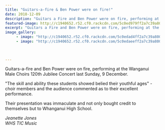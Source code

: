 ```yaml
---
title: "Guitars-a-fire & Ben Power were on fire!"
date: 2018-12-09
description: "Guitars a Fire and Ben Power were on fire, performing at the Wanganui Male Choirs 120th Jubilee Concert..."
featured-image: http://c1940652.r52.cf0.rackcdn.com/5c0ed979ff2a7c39a8001307/ben--guitars-of-fire-together-Male-Choir.jpg
excerpt: "Guitars a Fire and Ben Power were on fire, performing at the Wanganui Male Choirs 120th Jubilee Concert last Sunday, 9 December."
image_gallery:
     - image: "http://c1940652.r52.cf0.rackcdn.com/5c0edad4ff2a7c39a8001309/Ben-Power-Male-Choir-9-dec.jpg"
     - image: "http://c1940652.r52.cf0.rackcdn.com/5c0edaeeff2a7c39a800130b/Guitars-of-Fire-Male-Choir-9-dec.jpg"
    
    
    
---
```


<p>Guitars-a-fire and Ben Power were on fire, performing at the Wanganui Male Choirs 120th Jubilee Concert last Sunday, 9 December.</p>
<p>"The skill and ability these students showed belied their youthful ages" - choir members and the audience commented as to their excellent performance.</p>
<p>Their presentation was immaculate and not only bought credit to themselves but to Whanganui High School.</p>
<p><em>Jeanette Jones</em><br /><em>WHS TIC Music</em></p>

